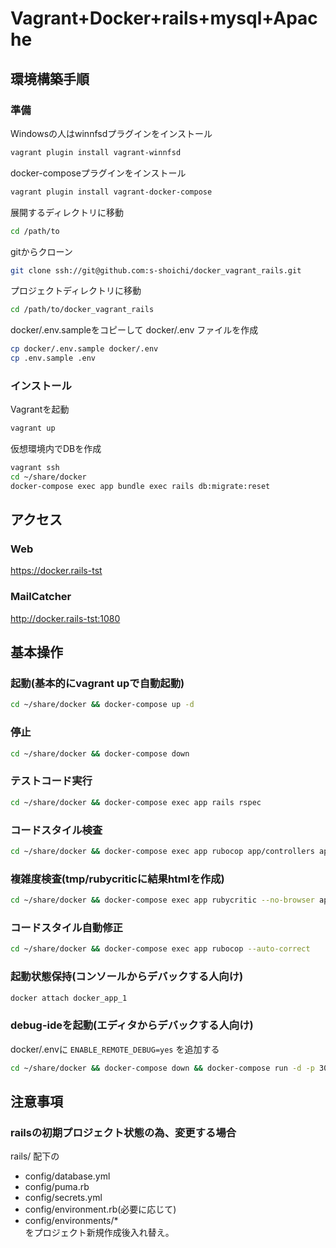 Vagrant+Docker+rails+mysql+Apache
===========

環境構築手順
------------

### 準備
Windowsの人はwinnfsdプラグインをインストール
```bash
vagrant plugin install vagrant-winnfsd
```

docker-composeプラグインをインストール
```bash
vagrant plugin install vagrant-docker-compose
```

展開するディレクトリに移動
```bash
cd /path/to
```

gitからクローン
```bash
git clone ssh://git@github.com:s-shoichi/docker_vagrant_rails.git
```

プロジェクトディレクトリに移動
```bash
cd /path/to/docker_vagrant_rails
```

docker/.env.sampleをコピーして docker/.env ファイルを作成
```bash
cp docker/.env.sample docker/.env
cp .env.sample .env
```

### インストール
Vagrantを起動
```bash
vagrant up
```

仮想環境内でDBを作成
```bash
vagrant ssh
cd ~/share/docker
docker-compose exec app bundle exec rails db:migrate:reset
```

アクセス
------------
### Web
https://docker.rails-tst
### MailCatcher
http://docker.rails-tst:1080

基本操作
------------

### 起動(基本的にvagrant upで自動起動)
```bash
cd ~/share/docker && docker-compose up -d
```

### 停止
```bash
cd ~/share/docker && docker-compose down
```

### テストコード実行
```bash
cd ~/share/docker && docker-compose exec app rails rspec
```

### コードスタイル検査
```bash
cd ~/share/docker && docker-compose exec app rubocop app/controllers app/models app/helpers
```

### 複雑度検査(tmp/rubycriticに結果htmlを作成)
```bash
cd ~/share/docker && docker-compose exec app rubycritic --no-browser app
```

### コードスタイル自動修正
```bash
cd ~/share/docker && docker-compose exec app rubocop --auto-correct
```

### 起動状態保持(コンソールからデバックする人向け)
```bash
docker attach docker_app_1
```

### debug-ideを起動(エディタからデバックする人向け)
docker/.envに `ENABLE_REMOTE_DEBUG=yes` を追加する
```bash
cd ~/share/docker && docker-compose down && docker-compose run -d -p 3000:3000 -p 1234:1234 -p 26162:26162  app rdebug-ide --host 0.0.0.0 --port 1234 --dispatcher-port 26162 -- bin/rails s -b 0.0.0.0
```

注意事項
------------

### railsの初期プロジェクト状態の為、変更する場合
rails/ 配下の
* config/database.yml  
* config/puma.rb  
* config/secrets.yml  
* config/environment.rb(必要に応じて)  
* config/environments/*  
をプロジェクト新規作成後入れ替え。
